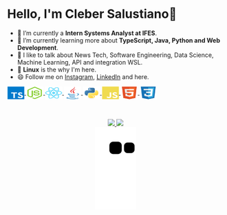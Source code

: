 # Hello, I'm Cleber Salustiano👋
 

- 🔭 I’m currently a **Intern Systems Analyst at IFES**.
- 🌱 I’m currently learning more about **TypeScript, Java, Python and Web Development**.
- 💬 I like to talk about News Tech, Software Engineering, Data Science, Machine Learning, API and integration WSL.
- 🐧 **Linux** is the why I'm here.
- 😄 Follow me on [Instagram], [LinkedIn] and here.
    
 
    
[Instagram]: https://www.instagram.com/bdextreme/
[LinkedIn]: https://www.linkedin.com/in/clebersalustiano/
 <div style="display: inline_block">
  <a href="https://github.com/CleberSalustiano">
  <img align="center" alt="Cleber-TS" height="30" width="40" src="https://raw.githubusercontent.com/devicons/devicon/master/icons/typescript/typescript-plain.svg">
  <img align="center" alt="Cleber-NodeJs" height="30" width="40" src="https://raw.githubusercontent.com/devicons/devicon/master/icons/nodejs/nodejs-original.svg">
  <img align="center" alt="Cleber-React" height="30" width="40" src="https://raw.githubusercontent.com/devicons/devicon/master/icons/react/react-original.svg">
  <img align="center" alt="Cleber-Java" height="30" width="40" src="https://raw.githubusercontent.com/devicons/devicon/master/icons/java/java-original.svg">
  <img align="center" alt="Cleber-Python" height="30" width="40" src="https://raw.githubusercontent.com/devicons/devicon/master/icons/python/python-original.svg">
  <img align="center" alt="Cleber-JS" height="30" width="40" src="https://raw.githubusercontent.com/devicons/devicon/master/icons/javascript/javascript-plain.svg">
  <img align="center" alt="Cleber-HTML" height="30" width="40" src="https://raw.githubusercontent.com/devicons/devicon/master/icons/html5/html5-original.svg">
  <img align="center" alt="Cleber-CSS" height="30" width="40" src="https://raw.githubusercontent.com/devicons/devicon/master/icons/css3/css3-original.svg">
<!--<img align="center" alt="Cleber-C" height="30" width="40" src="https://raw.githubusercontent.com/devicons/devicon/master/icons/c/c-original.svg"> -->


</div>  
    
  ##
<div> 

  
<div align="center">
  <a href="https://github.com/CleberSalustiano">
    <br>
  <img height="180em" src="https://github-readme-stats.vercel.app/api?username=clebersalustiano&show_icons=true&bg_color=001100&title_color=23DB8B&text_color=FFFFFF&icon_color=23DB8B&count_private=true&hide_border=true" />
  <img height="180em" src="https://github-readme-streak-stats.herokuapp.com/?user=clebersalustiano&theme=blue-green&background=001100&ring=23DB8B&fire=21FF00&stroke=FFFFFF&currStreakNum=FFFFFF&currStreakLabel=FFFFFF&sideNums=FFFFFF&sideLabels=FFFFFF"  />
  
</div>
  
<div align="center">
<img src="https://github.com/clebersalustiano/clebersalustiano/blob/output/github-contribution-grid-snake.svg" />
</div>
